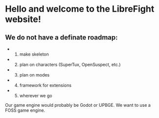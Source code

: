 # Hello and welcome to the LibreFight website!
## We do not have a definate roadmap:
- 1. make skeleton
- 2. plan on characters (SuperTux, OpenSuspect, etc.)
- 3. plan on modes
- 4. framework for extensions
- 5. wherever we go

Our game engine would probably be Godot or UPBGE. We want to use a FOSS game engine.
